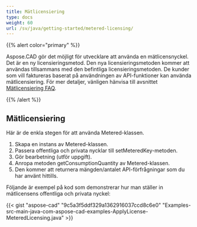 ```yaml
---
title: Mätlicensiering
type: docs
weight: 60
url: /sv/java/getting-started/metered-licensing/
---
```


{{% alert color="primary" %}} 

Aspose.CAD gör det möjligt för utvecklare att använda en mätlicensnyckel. Det är en ny licensieringsmetod. Den nya licensieringsmetoden kommer att användas tillsammans med den befintliga licensieringsmetoden. De kunder som vill faktureras baserat på användningen av API-funktioner kan använda mätlicensiering. För mer detaljer, vänligen hänvisa till avsnittet [Mätlicensiering FAQ](https://purchase.aspose.com/faqs/licensing/metered).

{{% /alert %}} 
## **Mätlicensiering**
Här är de enkla stegen för att använda Metered-klassen.

1. Skapa en instans av Metered-klassen.
1. Passera offentliga och privata nycklar till setMeteredKey-metoden.
1. Gör bearbetning (utför uppgift).
1. Anropa metoden getConsumptionQuantity av Metered-klassen.
1. Den kommer att returnera mängden/antalet API-förfrågningar som du har använt hittills.

Följande är exempel på kod som demonstrerar hur man ställer in mätlicensens offentliga och privata nyckel:

{{< gist "aspose-cad" "9c5a3f5ddf329a1362916037ccd8c6e0" "Examples-src-main-java-com-aspose-cad-examples-ApplyLicense-MeteredLicensing.java" >}}
